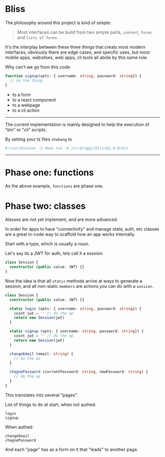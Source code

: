 # Bliss

The philosophy around this project is kind of simple:

> Most interfaces can be build from two simple parts, `content`, `forms` and `lists of forms`.

It's the interplay between these three things that creats most modern interfaces, obviously there are edge cases, and specific uses, but most mobile apps, websitses, web apps, cli tools all abide by this same rule.

Why can't we go from this code:

```ts
function signup(opts: { username: string, password: string}) {
  // do the thing
}
```

* to a form
* to a react component
* to a webpage
* to a cli action

---

The current implementation is mainly designed to help the execution of "bin" or "cli" scripts.

By setting your ts files `shebang` to 

```ts
#!/usr/bin/env -S deno run -A jsr:@reggi/bliss@1.0.0/bin
```

---

# Phase one: functions

As the above example, `functions` are phase one.

# Phase two: classes

Alasses are not yet implement, and are more advanced.

In order for apps to have "connectivity" and manage state, auth, etc classes are a great in-code way to scaffold how an app works internally.

Start with a type, which is usually a noun.

Let's say its a JWT for auth, lets call it a session.

```ts
class Session {
  constructor (public value: JWT) {}
}
```

Now the idea is that all `static` methods arrive at ways to generate a session, and all non-static `members` are actions you can do with a `session`.

```ts
class Session {
  constructor (public value: JWT) {}

  static login (opts: { username: string, password: string}) {
    cosnt jwt = '' // do the op
    return new Session(jwt)
  }

  static signup (opts: { username: string, password: string}) {
    cosnt jwt = '' // do the op
    return new Session(jwt)
  }

  changeEmail (email: string) {
    // do the op
  }

  chagnePassword (currentPassword: string, newPassword: string) {
    // do the op
  }
}
```

This translates into several "pages".

List of things to do at start, when not authed:

```
login
signup
```

When authed:

```
changeEmail
chagnePassword
```

And each "page" has as a form on it that "leads" to another page.